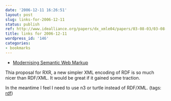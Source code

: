 ```yaml
---
date: '2006-12-11 16:26:51'
layout: post
slug: links-for-2006-12-11
status: publish
ref: http://www.idealliance.org/papers/dx_xmle04/papers/03-08-03/03-08-03.html
title: links for 2006-12-11
wordpress_id: '146'
categories:
- bookmarks
---
```




  * [Modernising Semantic Web Markup](http://www.idealliance.org/papers/dx_xmle04/papers/03-08-03/03-08-03.html)




Thia proposal for RXR, a new simpler XML encoding of RDF is so much nicer than RDF/XML.  It would be great if it gained some traction.

In the meantime I feel I need to use n3 or turtle instead of RDF/XML. (tags: [rdf](http://del.icio.us/eob/rdf))






